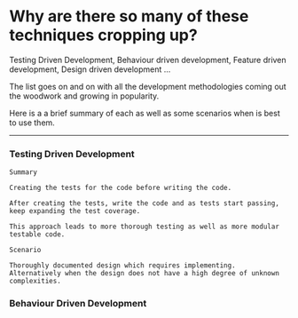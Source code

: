 # Why are there so many of these techniques cropping up?

Testing Driven Development, Behaviour driven development, Feature driven development, Design driven development ...

The list goes on and on with all the development methodologies coming out the woodwork and growing in popularity.

Here is a a brief summary of each as well as some scenarios when is best to use them.

---

### Testing Driven Development
    Summary

    Creating the tests for the code before writing the code.

    After creating the tests, write the code and as tests start passing, keep expanding the test coverage.
    
    This approach leads to more thorough testing as well as more modular testable code.

    Scenario

    Thoroughly documented design which requires implementing.
    Alternatively when the design does not have a high degree of unknown complexities.

### Behaviour Driven Development
    
